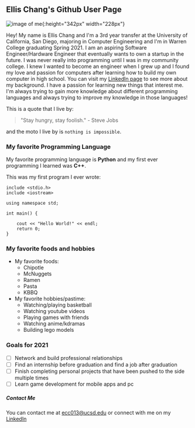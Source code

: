 ## Ellis Chang's Github User Page

![image of me](./IMG_2128.JPG){:height="342px" width="228px"}

Hey! My name is Ellis Chang and I'm a 3rd year transfer at the University of California, San Diego, majoring in Computer Engineering and I'm in Warren College graduating Spring 2021. I am an aspiring Software Engineer/Hardware Engineer that eventually wants to own a startup in the future. I was never really into programming until I was in my community college. I knew I wanted to become an engineer when I grew up and I found my love and passion for computers after learning how to build my own computer in high school. You can visit my [LinkedIn page](https://www.linkedin.com/in/ellis-chang/) to see more about my background. I have a passion for learning new things that interest me. I'm always trying to gain more knowledge about different programming languages and always trying to improve my knowledge in those languages!

This is a quote that I live by:

>"Stay hungry, stay foolish." - Steve Jobs

and the moto I live by is ```nothing is impossible```.

### My favorite Programming Language

My favorite programming language is **Python** and my first ever programming I learned was **C++**.

This was my first program I ever wrote:

```
include <stdio.h>
include <iostream>

using namespace std;

int main() {

    cout << "Hello World!" << endl;
    return 0;    
}
```

### My favorite foods and hobbies
- My favorite foods:
  - Chipotle
  - McNuggets
  - Ramen
  - Pasta
  - KBBQ
- My favorite hobbies/pastime:
  - Watching/playing basketball
  - Watching youtube videos
  - Playing games with friends
  - Watching anime/kdramas
  - Building lego models


### Goals for 2021
- [ ] Network and build professional relationships
- [ ] Find an internship before graduation and find a job after graduation
- [ ] Finish completing personal projects that have been pushed to the side multiple times
- [ ] Learn game development for mobile apps and pc

##### Contact Me

You can contact me at ecc013@ucsd.edu or connect with me on my [LinkedIn](https://www.linkedin.com/in/ellis-chang/)
